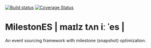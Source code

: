 [![Build status](https://travis-ci.org/hollodotme/MilestonES.svg)](https://travis-ci.org/hollodotme/MilestonES)
[![Coverage Status](https://coveralls.io/repos/hollodotme/MilestonES/badge.svg?branch=feature%2Fsnapshots&service=github)](https://coveralls.io/github/hollodotme/MilestonES?branch=feature%2Fsnapshots)

# MilestonES | maɪlz tʌn iː ˈes |

An event sourcing framework with milestone (snapshot) optimization. 
